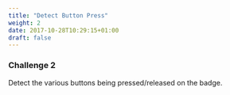 ```yaml
---
title: "Detect Button Press"
weight: 2
date: 2017-10-28T10:29:15+01:00
draft: false
---
```

### Challenge 2

Detect the various buttons being pressed/released on the badge.
